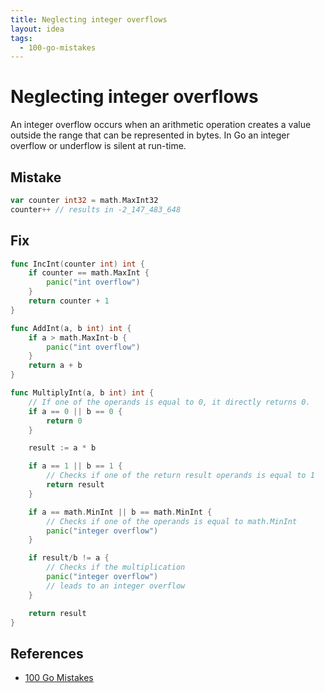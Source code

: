 ```yaml
---
title: Neglecting integer overflows
layout: idea
tags:
  - 100-go-mistakes
---
```


# Neglecting integer overflows

An integer overflow occurs when an arithmetic operation creates a value outside
the range that can be represented in bytes. In Go an integer overflow or
underflow is silent at run-time.

## Mistake

```go
var counter int32 = math.MaxInt32
counter++ // results in -2_147_483_648
```

## Fix

```go
func IncInt(counter int) int {
	if counter == math.MaxInt {
		panic("int overflow")
	}
	return counter + 1
}

func AddInt(a, b int) int {
	if a > math.MaxInt-b {
		panic("int overflow")
	}
	return a + b
}

func MultiplyInt(a, b int) int {
	// If one of the operands is equal to 0, it directly returns 0.
	if a == 0 || b == 0 {
		return 0
	}

	result := a * b

	if a == 1 || b == 1 {
		// Checks if one of the return result operands is equal to 1
		return result
	}

	if a == math.MinInt || b == math.MinInt {
		// Checks if one of the operands is equal to math.MinInt
		panic("integer overflow")
	}

	if result/b != a {
		// Checks if the multiplication
		panic("integer overflow")
		// leads to an integer overflow
	}

	return result
}
```



## References

- [100 Go Mistakes](/reference/100-Go-Mistakes-and-How-to-Avoid-Them)
